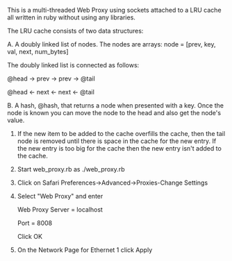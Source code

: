 This is a multi-threaded Web Proxy using sockets attached to a LRU cache all written in ruby without using any libraries.

The LRU cache consists of two data structures:

A. A doubly linked list of nodes.  The nodes are arrays:
node = [prev, key, val, next, num_bytes]

The doubly linked list is connected as follows:

@head -> prev -> prev -> @tail

@head <- next <- next <- @tail

B. A hash, @hash, that returns a node when presented with a key.
Once the node is known you can move the node to the head and also get the node's value.

1.  If the new item to be added to the cache overfills the cache, then the tail
node is removed until there is space in the cache for the new entry.  If the new
entry is too big for the cache then the new entry isn't added to the cache.


2.  Start web_proxy.rb as
    ./web_proxy.rb

3.  Click on Safari Preferences->Advanced->Proxies-Change Settings

4.  Select "Web Proxy" and enter

    Web Proxy Server = localhost

    Port = 8008

    Click OK

5.  On the Network Page for Ethernet 1 click Apply

